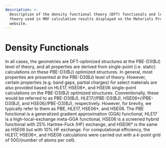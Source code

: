 ```yaml
---
description: >-
  Description of the density functional theory (DFT) functionals and level of
  theory used in MOF calculation results displayed on the Materials Project (MP)
  website.
---
```


# Density Functionals

In all cases, the geometries are DFT-optimized structures at the PBE-D3(BJ) level of theory, and all properties are derived from single-point (i.e. static) calculations on these PBE-D3(BJ) optimized structures. In general, most properties are presented at the PBE-D3(BJ) level of theory. However, certain properties (e.g. band gaps, partial charges) for select materials are also provided based on HLE17, HSE06\*, and HSE06 single-point calculations on the PBE-D3(BJ) optimized structures. Conventionally, these would be referred to as PBE-D3(BJ), HLE17//PBE-D3(BJ), HSE06\*//PBE-D3(BJ), and HSE06//PBE-D3(BJ), respectively. However, for brevity, we typically refer to them as PBE, HLE17, HSE06\*, and HSE06. The PBE functional is a generalized gradient approximation (GGA) functional, HLE17 is a high-local-exchange meta-GGA functional, HSE06 is a screened hybrid functional with 25% Hartree-Fock (HF) exchange, and HSE06\* is the same as HSE06 but with 10% HF exchange. For computational efficiency, the HLE17, HSE06\*, and HSE06 calculations were carried out with a _k_-point grid of 500/(number of atoms per cell).
